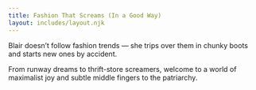 ```yaml
---
title: Fashion That Screams (In a Good Way)
layout: includes/layout.njk
---
```

Blair doesn’t follow fashion trends — she trips over them in chunky boots and starts new ones by accident.

From runway dreams to thrift-store screamers, welcome to a world of maximalist joy and subtle middle fingers to the patriarchy.
